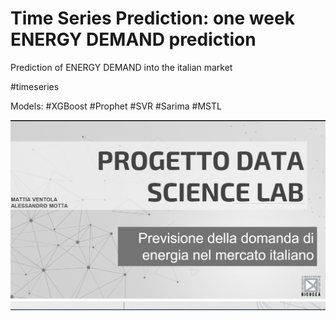 # Time Series Prediction: one week ENERGY DEMAND prediction

Prediction of ENERGY DEMAND into the italian market

#timeseries

Models:
#XGBoost
#Prophet
#SVR
#Sarima
#MSTL


![This is an image](https://github.com/mattiaventola/DataScienceLab/blob/main/screendslab.jpg)
